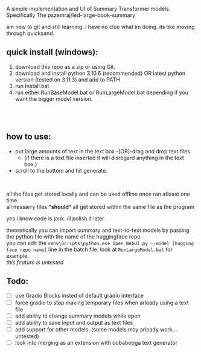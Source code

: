 A simple implementation and UI of Summary Transformer models. Specifically The pszemraj/led-large-book-summary

am new to git and still learning. i have no clue what im doing. its like moving through quicksand.

quick install (windows):<br />
----
1. download this repo as a zip or using Git.
2. download and install python 3.10.6 (recommended) OR latest python version (tested on 3.11.3) and add to PATH
3. run Install.bat
4. run either RunBaseModel.bat or RunLargeModel.bat depending if you want the bigger model version.

<br /><br />
how to use:
----
- put large amounts of text in the text box -[OR]-drag and drop text files 
    - (if there is a text file inserted it will disregard anything in the text box.)
- scroll to the bottom and hit generate.
<br />

all the files get stored locally and can be used offline once ran atleast one time.<br />
all nessarry files \*__should__\* all get stored within the same file as the program

yes i know code is jank. ill polish it later
<br />

theoretically you can import summary and text-to-text models by passing the python file with the name of the huggingface repo <br />
you can edit the `venv\Scripts\python.exe Open_WebUI.py --model [hugging face repo name]` line in the batch file. look at `RunLargeModel.bat` for example.<br />
*this feature is untested*


Todo:
----
- [ ] use Gradio Blocks insted of default gradio interface
- [ ] force gradio to stop making temporary files when arleady using a text file
- [ ] add ability to change summary models while open
- [ ] add ability to save input and output as text files
- [ ] add support for other models. (some models may arleady work... untested)
- [ ] look into merging as an extension with oobabooga text generator
